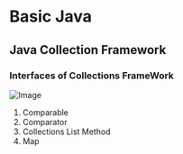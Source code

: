 # Basic Java

## Java Collection Framework
### Interfaces of Collections FrameWork
![Image](https://raw.github.com/hieuvu98/java-basics/blob/master/images/collection-framework-hierarchy-in-java.jpg?raw=true)

1. Comparable
2. Comparator
3. Collections List Method
4. Map